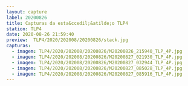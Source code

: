 ```yaml
---
layout: capture
label: 20200826
title: Capturas da esta&ccedil;&atilde;o TLP4
station: TLP4
date: 2020-08-26 21:59:40
preview:  TLP4/2020/202008/20200826/stack.jpg
capturas:
  - imagem: TLP4/2020/202008/20200826/M20200826_215940_TLP_4P.jpg
  - imagem: TLP4/2020/202008/20200826/M20200827_021930_TLP_4P.jpg
  - imagem: TLP4/2020/202008/20200826/M20200827_032944_TLP_4P.jpg
  - imagem: TLP4/2020/202008/20200826/M20200827_085028_TLP_4P.jpg
  - imagem: TLP4/2020/202008/20200826/M20200827_085916_TLP_4P.jpg
---
```

